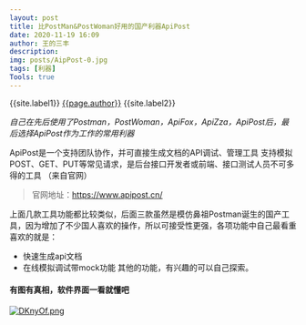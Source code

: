 ```yaml
---
layout: post
title: 比PostMan&PostWoman好用的国产利器ApiPost
date: 2020-11-19 16:09
author: 王的三丰
description:
img: posts/AipPost-0.jpg
tags: [利器]
Tools: true
---
```

{{site.label1}} <a href="/about">{{page.author}}</a> {{site.label2}}

*自己在先后使用了Postman，PostWoman，ApiFox，ApiZza，ApiPost后，最后选择ApiPost作为工作的常用利器* 

ApiPost是一个支持团队协作，并可直接生成文档的API调试、管理工具
支持模拟POST、GET、PUT等常见请求，是后台接口开发者或前端、接口测试人员不可多得的工具 （来自官网）

> 官网地址：https://www.apipost.cn/

上面几款工具功能都比较类似，后面三款虽然是模仿鼻祖Postman诞生的国产工具，因为增加了不少国人喜欢的操作，所以可接受性更强，各项功能中自己最看重喜欢的就是：
- 快速生成api文档
- 在线模拟调试带mock功能
其他的功能，有兴趣的可以自己探索。

#### 有图有真相，软件界面一看就懂吧

[![DKnyOf.png](https://s3.ax1x.com/2020/11/19/DKnyOf.png)](https://imgchr.com/i/DKnyOf)

